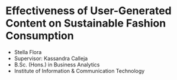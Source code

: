 # Effectiveness of User-Generated Content on Sustainable Fashion Consumption
- Stella Flora
- Supervisor: Kassandra Calleja
- B.Sc. (Hons.) in Business Analytics
- Institute of Information & Communication Technology
